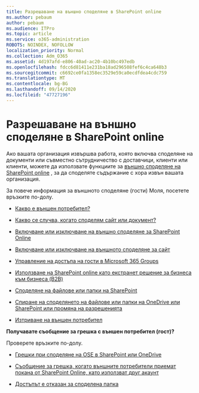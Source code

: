 ```yaml
---
title: Разрешаване на външно споделяне в SharePoint online
ms.author: pebaum
author: pebaum
ms.audience: ITPro
ms.topic: article
ms.service: o365-administration
ROBOTS: NOINDEX, NOFOLLOW
localization_priority: Normal
ms.collection: Adm_O365
ms.assetid: 4d197afd-e806-40ad-ac20-4b10bc497edb
ms.openlocfilehash: fdcc6d81411e231ba18ad296508fef6c4ca648b3
ms.sourcegitcommit: c6692ce0fa1358ec3529e59ca0ecdfdea4cdc759
ms.translationtype: MT
ms.contentlocale: bg-BG
ms.lasthandoff: 09/14/2020
ms.locfileid: "47727196"
---
```

# <a name="enable-external-sharing-in-sharepoint-online"></a>Разрешаване на външно споделяне в SharePoint online

Ако вашата организация извършва работа, която включва споделяне на документи или съвместно сътрудничество с доставчици, клиенти или клиенти, можете да използвате функциите за [външно споделяне на SharePoint online](https://docs.microsoft.com/sharepoint/external-sharing-overview) , за да споделяте съдържание с хора извън вашата организация.

За повече информация за външното споделяне (гости) Моля, посетете връзките по-долу.

- [Какво е външен потребител?](https://docs.microsoft.com/sharepoint/external-sharing-overview#what-is-an-external-user)

- [Какво се случва, когато споделям сайт или документ?](https://docs.microsoft.com/sharepoint/external-sharing-overview#what-happens-when-i-share-a-site-or-document)

- [Включване или изключване на външно споделяне за SharePoint Online](https://docs.microsoft.com/sharepoint/turn-external-sharing-on-or-off)

- [Включване или изключване на външното споделяне за сайт](https://docs.microsoft.com/sharepoint/change-external-sharing-site)

- [Управление на достъпа на гости в Microsoft 365 Groups](https://docs.microsoft.com/microsoft-365/admin/create-groups/manage-guest-access-in-groups)

- [Използване на SharePoint online като екстранет решение за бизнеса към бизнеса (B2B)](https://docs.microsoft.com/sharepoint/create-b2b-extranet)

- [Споделяне на файлове или папки на SharePoint](https://support.office.com/article/share-sharepoint-files-or-folders-1fe37332-0f9a-4719-970e-d2578da4941c)

- [Спиране на споделянето на файлове или папки на OneDrive или SharePoint или промяна на разрешенията](https://support.office.com/article/stop-sharing-onedrive-or-sharepoint-files-or-folders-or-change-permissions-0a36470f-d7fe-40a0-bd74-0ac6c1e13323)

- [Изтриване на външен потребител](https://docs.microsoft.com/sharepoint/remove-users#delete-a-guest-from-the-microsoft-365-admin-center)

**Получавате съобщение за грешка с външен потребител (гост)?**

Проверете връзките по-долу. 

- [Грешки при споделяне на OSE в SharePoint или OneDrive](https://docs.microsoft.com/sharepoint/sharepoint-onedrive-error-message)

- [Съобщение за грешка, когато външните потребители приемат покана от SharePoint Online, като използват друг акаунт](https://docs.microsoft.com/sharepoint/support/sharing-and-permissions/error-when-external-user-accepts-an-invitation-by-using-another-account)

- [Достъпът е отказан за споделена папка](https://docs.microsoft.com/sharepoint/support/sharing-and-permissions/cannot-access-shared-folder)
